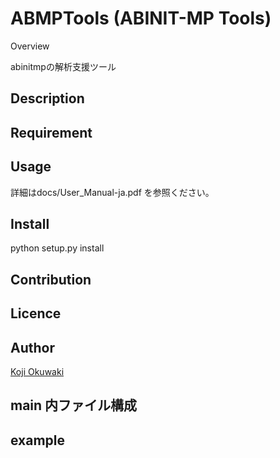 ABMPTools (ABINIT-MP Tools)
====

Overview

abinitmpの解析支援ツール

## Description


## Requirement


## Usage

詳細はdocs/User_Manual-ja.pdf を参照ください。

## Install
python setup.py install

## Contribution

## Licence

## Author

[Koji Okuwaki](okuwaki@rikkyo.ac.jp)

## main 内ファイル構成

## example


